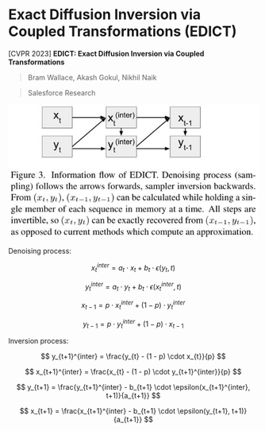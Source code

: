 # Exact Diffusion Inversion via Coupled Transformations (EDICT)

[CVPR 2023] **EDICT: Exact Diffusion Inversion via Coupled Transformations**

> Bram Wallace, Akash Gokul, Nikhil Naik

> Salesforce Research

![](../../assets/edict_framework.jpg)

Denoising process:

$$
x_{t}^{inter} = a_{t} \cdot x_{t} + b_{t} \cdot \epsilon(y_{t}, t)
$$

$$
y_{t}^{inter} = a_{t} \cdot y_{t} + b_{t} \cdot \epsilon(x_{t}^{inter}, t)
$$

$$
x_{t-1} = p \cdot x_{t}^{inter} + (1 - p) \cdot y_{t}^{inter}
$$

$$
y_{t-1} = p \cdot y_{t}^{inter} + (1 - p) \cdot x_{t-1}
$$

Inversion process:

$$
y_{t+1}^{inter} = \frac{y_{t} - (1 - p) \cdot x_{t}}{p}
$$

$$
x_{t+1}^{inter} = \frac{x_{t} - (1 - p) \cdot y_{t+1}^{inter}}{p}
$$

$$
y_{t+1} = \frac{y_{t+1}^{inter} - b_{t+1} \cdot \epsilon(x_{t+1}^{inter}, t+1)}{a_{t+1}}
$$

$$
x_{t+1} = \frac{x_{t+1}^{inter} - b_{t+1} \cdot \epsilon(y_{t+1}, t+1)}{a_{t+1}}
$$
